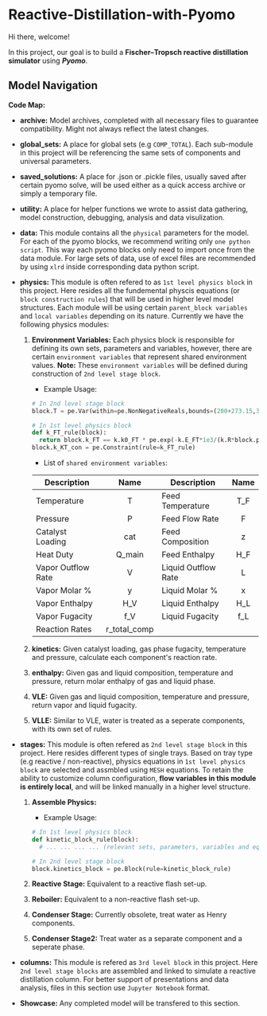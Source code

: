 # Reactive-Distillation-with-Pyomo
Hi there, welcome!

In this project, our goal is to build a **Fischer–Tropsch reactive distillation simulator** using **_Pyomo_**.

## Model Navigation
**Code Map:**
* **archive:** Model archives, completed with all necessary files to guarantee compatibility. Might not always reflect the latest changes.
* **global_sets:** A place for global sets (e.g `COMP_TOTAL`). Each sub-module in this project will be referencing the same sets of components and universal parameters.
* **saved_solutions:** A place for .json or .pickle files, usually saved after certain pyomo solve, will be used either as a quick access archive or simply a temporary file.
* **utility:** A place for helper functions we wrote to assist data gathering, model construction, debugging, analysis and data visulization.
* **data:** This module contains all the `physical` parameters for the model. For each of the pyomo blocks, we recommend writing only `one python script`. This way each pyomo blocks only need to import once from the data module. For large sets of data, use of excel files are recommended by using `xlrd` inside corresponding data python script.

* **physics:** This module is often refered to as `1st level physics block` in this project. Here resides all the fundemental physcis equations (or `block construction rules`) that will be used in higher level model structures. Each module will be using certain `parent_block variables` and `local variables` depending on its nature. Currently we have the following physics modules:
  1. **Environment Variables:** Each physics block is responsible for defining its own sets, parameters and variables, however, there are certain `environment variables` that represent shared environment values. **Note:** These `environment variables` will be defined during construction of `2nd level stage block`.
      * Example Usage:  

      ```python
      # In 2nd level stage block
      block.T = pe.Var(within=pe.NonNegativeReals,bounds=(200+273.15,300+273.15)) # K

      # In 1st level physics block
      def k_FT_rule(block):
        return block.k_FT == k.k0_FT * pe.exp(-k.E_FT*1e3/(k.R*block.parent_block().T))
      block.k_KT_con = pe.Constraint(rule=k_FT_rule)
      ```

      * List of `shared environment variables`:

      | Description | Name | Description | Name |
      | --- | :---: | --- | :---: |
      | Temperature | T | Feed Temperature | T_F |
      | Pressure | P | Feed Flow Rate| F |
      | Catalyst Loading | cat| Feed Composition | z |
      | Heat Duty | Q_main | Feed Enthalpy | H_F |
      | Vapor Outflow Rate | V | Liquid Outflow Rate | L |
      | Vapor Molar % | y | Liquid Molar % | x |
      | Vapor Enthalpy | H_V | Liquid Enthalpy | H_L |
      | Vapor Fugacity | f_V | Liquid Fugacity | f_L |
      | Reaction Rates | r_total_comp |


  2. **kinetics:** Given catalyst loading, gas phase fugacity, temperature and pressure, calculate each component's reaction rate.
  3. **enthalpy:** Given gas and liquid composition, temperature and pressure, return molar enthalpy of gas and liquid phase.
  4. **VLE:** Given gas and liquid composition, temperature and pressure, return vapor and liquid fugacity.
  5. **VLLE:** Similar to VLE, water is treated as a seperate components, with its own set of rules.


* **stages:** This module is often refered as `2nd level stage block` in this project. Here resides different types of single trays. Based on tray type (e.g reactive / non-reactive), physics equations in `1st level physics block` are selected and assmbled using `MESH` equations. To retain the ability to customize column configuration, **flow variables in this module is entirely local**, and will be linked manually in a higher level structure.
  1. **Assemble Physics:**
      * Example Usage:  

      ```python
      # In 1st level physics block
      def kinetic_block_rule(block):
        # ... ... ... ... (relevant sets, parameters, variables and equations)

      # In 2nd level stage block
      block.kinetics_block = pe.Block(rule=kinetic_block_rule)
      ```
  2. **Reactive Stage:** Equivalent to a reactive flash set-up.
  3. **Reboiler:** Equivalent to a non-reactive flash set-up.
  4. **Condenser Stage:** Currently obsolete, treat water as Henry components.
  5. **Condenser Stage2:** Treat water as a separate component and a seperate phase.

* **columns:** This module is refered as `3rd level block` in this project. Here `2nd level stage blocks` are assembled and linked to simulate a reactive distillation column. For better support of presentations and data analysis, files in this section use  `Jupyter Notebook` format.

* **Showcase:** Any completed model will be transfered to this section.
